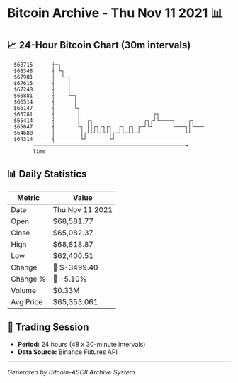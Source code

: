 # Bitcoin Archive - Thu Nov 11 2021 📊

## 📈 24-Hour Bitcoin Chart (30m intervals)

```
  $68715      ┼─┐                                              
  $68348      ┤ └┐                                             
  $67981      ┤  └─┐                                           
  $67615      ┤    │                                           
  $67248      ┤    │                                           
  $66881      ┤    └─┐                                         
  $66514      ┤      │                                         
  $66147      ┤      └┐                                        
  $65781      ┤       │                       ┌┐               
  $65414      ┤       │  ┌┐                ┌┐┌┘└────┐    ┌┐    
  $65047      ┤       └┐ ││┌┐┌┐┌┐  ┌┐ ┌┐ ┌─┘└┘      └───┐│└─── 
  $64680      ┤        │┌┘└┘└┘└┘│┌─┘└─┘└─┘              └┘     
  $64314      ┤        └┘       └┘                             
        ────────────────────────────────────────────────→
        Time
```

## 📊 Daily Statistics

| Metric | Value |
|--------|-------|
| Date | Thu Nov 11 2021 |
| Open | $68,581.77 |
| Close | $65,082.37 |
| High | $68,818.87 |
| Low | $62,400.51 |
| Change | 🔴 $-3499.40 |
| Change % | 🔴 -5.10% |
| Volume | $0.33M |
| Avg Price | $65,353.061 |

## 📅 Trading Session

- **Period:** 24 hours (48 x 30-minute intervals)
- **Data Source:** Binance Futures API

---
*Generated by Bitcoin-ASCII Archive System*

